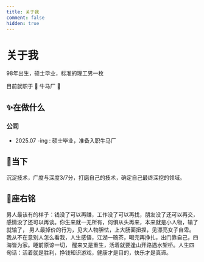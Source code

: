 ```yaml
---
title: 关于我
comment: false
hidden: true
---
```


# 关于我

98年出生，硕士毕业，标准的理工男一枚

目前就职于 🛵 牛马厂 🛵

## ✨在做什么

### 公司

- 2025.07 -ing : 硕士毕业，准备入职牛马厂

## 🚀当下
沉淀技术，广度与深度3/7分，打磨自己的技术，确定自己最终深挖的领域。


## 📝座右铭
男人最该有的样子：钱没了可以再赚，工作没了可以再找，朋友没了还可以再交，感情没了还可以再谈。你生来就一无所有，何惧从头再来，本来就是小人物，输了就输了，
男人最掉价的行为，见大人物胆怯，上大肠面扭捏，见漂亮女子自卑。我从不在意别人怎么看我，人生感悟，江湖一碗茶，喝完再挣扎，出门靠自己，四海皆为家。睡前原谅一切，
醒来又是重生，活着就要逢山开路遇水架桥。人生四句话：活着就是胜利，挣钱知识游戏，健康才是目的，快乐才是真谛。